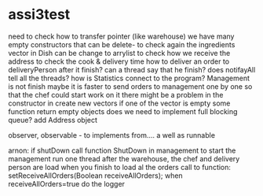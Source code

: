 assi3test
=========
need to check how to transfer pointer (like warehouse)
we have many empty constructors that can be delete- to check again
the ingredients vector in Dish can be change to arrylist
to check how we receive the address
to check the cook & delivery time
how to deliver an order to deliveryPerson after it finish? can a thread say that he finish?
does notifayAll tell all the threads?
how is Statistics connect to the program?
Management is not finish
maybe it is faster to send orders to management one by one so that the chef could start work on it
there might be a problem in the constructor in create new vectors
if one of the vector is empty some function return empty objects
does we need to implement full blocking queue?
add Address object

observer, observable - to implements from.... a well as runnable


arnon:
 if shutDown call function ShutDown in management
 to start the management run one thread after the warehouse, the chef and delivery person are load
 when you finish to load al the orders call to function: setReceiveAllOrders(Boolean receiveAllOrders); when receiveAllOrders=true
 do the logger
 